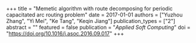 +++
title = "Memetic algorithm with route decomposing for periodic capacitated arc routing problem"
date = 2017-01-01
authors = ["Yuzhou Zhang", "Yi Mei", "Ke Tang", "Keqin Jiang"]
publication_types = ["2"]
abstract = ""
featured = false
publication = "*Applied Soft Computing*"
doi = "https://doi.org/10.1016/j.asoc.2016.09.017"
+++

